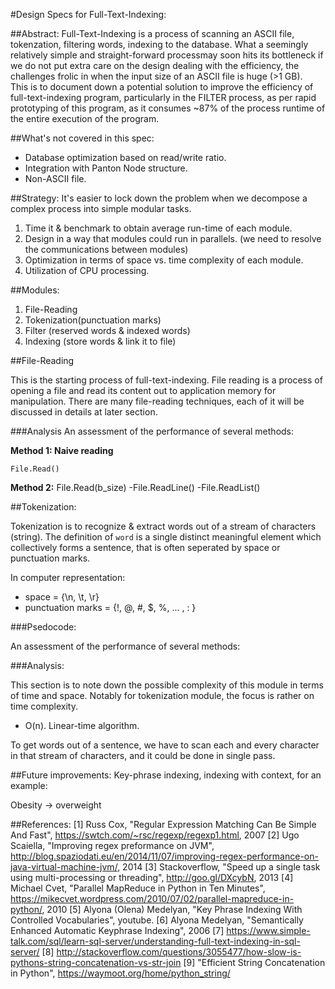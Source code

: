 #Design Specs for Full-Text-Indexing:

##Abstract:
Full-Text-Indexing is a process of scanning an ASCII file, tokenzation, filtering words, indexing to the database. What a seemingly relatively simple and straight-forward processmay soon hits its bottleneck if we do not put extra care on the design dealing with the efficiency, the challenges frolic in when the input size of an ASCII file is huge (>1 GB).  
This is to document down a potential solution to improve the efficiency of full-text-indexing program, particularly in the FILTER process, as per rapid prototyping of this program, as it consumes ~87% of the process runtime of the entire execution of the program.

##What's not covered in this spec:
- Database optimization based on read/write ratio.
- Integration with Panton Node structure.
- Non-ASCII file.

##Strategy:
It's easier to lock down the problem when we decompose a complex process into simple modular tasks. 

1. Time it & benchmark to obtain average run-time of each module.
2. Design in a way that modules could run in parallels. (we need to resolve the communications between modules)
3. Optimization in terms of space vs. time complexity of each module.
4. Utilization of CPU processing.   

##Modules:
1. File-Reading
2. Tokenization(punctuation marks)
3. Filter (reserved words & indexed words)
4. Indexing (store words & link it to file)

##File-Reading  

This is the starting process of full-text-indexing. File reading is a process of opening a file and read its content out to application memory for manipulation. There are many file-reading techniques,  each of it will be discussed in details at later section.

###Analysis
An assessment of the performance of several methods:

**Method 1: Naive reading**

    File.Read()



**Method 2:** 
File.Read(b_size)
-File.ReadLine()
-File.ReadList()

 

##Tokenization:

Tokenization is to recognize & extract words out of a stream of characters (string). The definition of `word` is a single distinct meaningful element which collectively forms a sentence, that is often seperated by space or punctuation marks.

In computer representation:
- space = {\n, \t, \r} 
- punctuation marks = {!, @, #, $, %, ... , : }   



###Psedocode:

An assessment of the performance of several methods:







###Analysis:

This section is to note down the possible complexity of this module in terms of time and space. Notably for tokenization module, the focus is rather on time complexity.

- O(n). Linear-time algorithm. 

To get words out of a sentence, we have to scan each and every character in that stream of characters, and it could be done in single pass.





















   






##Future improvements:
Key-phrase indexing, indexing with context, for an example:

Obesity -> overweight  	


##References:
[1] Russ Cox, "Regular Expression Matching Can Be Simple And Fast", https://swtch.com/~rsc/regexp/regexp1.html, 2007
[2] Ugo Scaiella, "Improving regex preformance on JVM", http://blog.spaziodati.eu/en/2014/11/07/improving-regex-performance-on-java-virtual-machine-jvm/, 2014
[3] Stackoverflow, "Speed up a single task using multi-processing or threading", http://goo.gl/DXcybN, 2013
[4] Michael Cvet, "Parallel MapReduce in Python in Ten Minutes", https://mikecvet.wordpress.com/2010/07/02/parallel-mapreduce-in-python/, 2010
[5] Alyona (Olena) Medelyan, "Key Phrase Indexing With Controlled Vocabularies", youtube.
[6] Alyona Medelyan, "Semantically Enhanced Automatic Keyphrase Indexing", 2006
[7] https://www.simple-talk.com/sql/learn-sql-server/understanding-full-text-indexing-in-sql-server/
[8] http://stackoverflow.com/questions/3055477/how-slow-is-pythons-string-concatenation-vs-str-join
[9]  "Efficient String Concatenation in Python", https://waymoot.org/home/python_string/	
